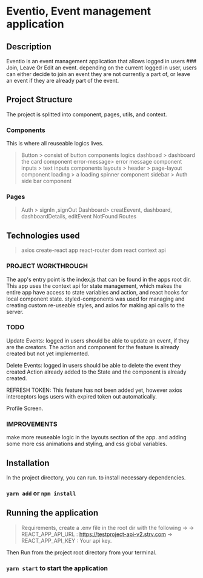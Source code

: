 # Eventio, Event management application

## Description

Eventio is an event management application that allows logged in users ### Join,  Leave Or Edit an event.
depending on the current logged in user, users can either decide to join an event they are not currently a part of, or leave an event if they are already part of the event.

## Project Structure
The project is splitted into component, pages, utils, and context.

### Components
This is where all reuseable logics lives.
> Button > consist of button components logics
>dashboad > dashboard the card component
>error-message> error message component
>inputs > text inputs components
>layouts > header > page-layout component 
>loading > a loading spinner component
>sidebar > Auth side bar component

### Pages
> Auth > signIn ,signOut 
> Dashboard> creatEevent, dashboard, dashboardDetails, editEvent
> NotFound
> Routes

## Technologies used
>axios
>create-react app
>react-router dom
>react context api
### PROJECT WORKTHROUGH
The app's entry point is the index.js that can be found in the apps root dir. 
This app uses the context api for  state management, which makes the entire app have access to state variables and action, and react hooks for local component state.
styled-components was used for managing and creating custom re-useable styles, and axios for making api calls to the server.
### TODO
Update Events: logged in users should be able to update an event, if they are the creators.
 The action and component for the feature is already created but not yet implemented.


Delete Events: logged in users should be able to delete the event they created
 Action already added to the State and the component is already created.

REFRESH TOKEN: This feature has not been added yet, however axios interceptors logs users with expired token out automatically.

Profile Screen.


### IMPROVEMENTS
make more reuseable logic in the layouts section of the app.
and adding some more css animations and styling, and css global variables.

## Installation
In the project directory, you can run.
to install necessary dependencies.
### `yarn add`  or `npm install`

## Running the application
> Requirements, create a  .env file in the root dir with the following ->
-> REACT_APP_API_URL : https://testproject-api-v2.strv.com
-> REACT_APP_API_KEY : Your api key.

Then Run from the project root directory from your terminal.
### `yarn start` to start the application
